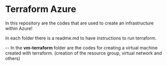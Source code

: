 # Terraform Azure
In this repository are the codes that are used to create an infrastructure within Azure!

In each folder there is a readme.md to have instructions to run terraform.

-- In the <strong> vm-terraform </strong> folder are the codes for creating a virtual machine created with terraform. (creation of the resource group, virtual network and others)

